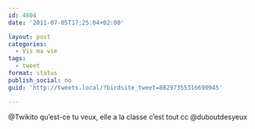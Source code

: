 ```yaml
---
id: 4804
date: '2011-07-05T17:25:04+02:00'

layout: post
categories:
  - Vis ma vie
tags:
  - tweet
format: status
publish_social: no
guid: 'http://tweets.local/?birdsite_tweet=88297355316690945'

---
```


@Twikito qu’est-ce tu veux, elle a la classe c’est tout cc @duboutdesyeux